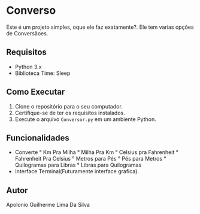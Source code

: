 # Converso

Este é um projeto simples, oque ele faz exatamente?. Ele tem varias opções de Conversãoes.

## Requisitos

- Python 3.x
- Biblioteca Time: Sleep

## Como Executar

1. Clone o repositório para o seu computador.
2. Certifique-se de ter os requisitos instalados.
3. Execute o arquivo `Conversor.py` em um ambiente Python.

## Funcionalidades

- Converte 
  ° Km Pra Milha
  ° Milha Pra Km
  ° Celsius pra Fahrenheit
  ° Fahrenheit Pra Celsius
  ° Metros para Pés
  ° Pés para Metros
  ° Quilogramas para Libras
  ° Libras para Quilogramas
- Interface Terminal(Futuramente interface grafica).

## Autor

Apolonio Guilherme Lima Da Silva
